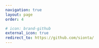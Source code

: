 ```yaml
---
navigation: true
layout: page
order: 4

# icon: brand-github
external_icon: true
redirect_to: https://github.com/sionta/
---
```

